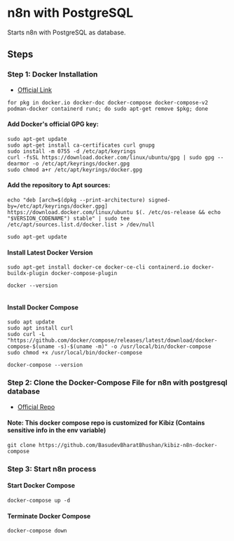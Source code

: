 # n8n with PostgreSQL

Starts n8n with PostgreSQL as database.

## Steps

### Step 1: Docker Installation

- [Official Link](https://docs.docker.com/engine/install/ubuntu/)

```
for pkg in docker.io docker-doc docker-compose docker-compose-v2 podman-docker containerd runc; do sudo apt-get remove $pkg; done
```

#### Add Docker's official GPG key:

```
sudo apt-get update
sudo apt-get install ca-certificates curl gnupg
sudo install -m 0755 -d /etc/apt/keyrings
curl -fsSL https://download.docker.com/linux/ubuntu/gpg | sudo gpg --dearmor -o /etc/apt/keyrings/docker.gpg
sudo chmod a+r /etc/apt/keyrings/docker.gpg
```

#### Add the repository to Apt sources:

```
echo "deb [arch=$(dpkg --print-architecture) signed-by=/etc/apt/keyrings/docker.gpg] https://download.docker.com/linux/ubuntu $(. /etc/os-release && echo "$VERSION_CODENAME") stable" | sudo tee /etc/apt/sources.list.d/docker.list > /dev/null

sudo apt-get update
```

#### Install Latest Docker Version

```
sudo apt-get install docker-ce docker-ce-cli containerd.io docker-buildx-plugin docker-compose-plugin

docker --version


```

#### Install Docker Compose

```
sudo apt update
sudo apt install curl
sudo curl -L "https://github.com/docker/compose/releases/latest/download/docker-compose-$(uname -s)-$(uname -m)" -o /usr/local/bin/docker-compose
sudo chmod +x /usr/local/bin/docker-compose

docker-compose --version

```

### Step 2: Clone the Docker-Compose File for n8n with postgresql database

- [Official Repo](https://github.com/n8n-io/n8n/tree/master/docker/compose/withPostgres)

#### Note: This docker compose repo is customized for Kibiz (Contains sensitive info in the env variable)

```
git clone https://github.com/BasudevBharatBhushan/kibiz-n8n-docker-compose
```

### Step 3: Start n8n process

#### Start Docker Compose

```
docker-compose up -d
```

#### Terminate Docker Compose

```
docker-compose down
```
